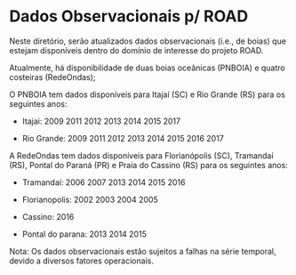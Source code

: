 # Dados Observacionais p/ ROAD

Neste diretório, serão atualizados dados observacionais (i.e., de boias) que estejam disponíveis dentro do domínio de interesse do projeto ROAD.

Atualmente, há disponibilidade de duas boias oceânicas (PNBOIA) e quatro costeiras (RedeOndas);


O PNBOIA tem dados disponíveis para Itajaí (SC) e Rio Grande (RS) para os seguintes anos:

 - Itajai: 2009 2011 2012 2013 2014 2015 2017

 - Rio Grande: 2009 2011 2012 2013 2014 2015 2016 2017


A RedeOndas tem dados disponíveis para Florianópolis (SC), Tramandaí (RS), Pontal do Paraná (PR) e Praia do Cassino (RS) para os seguintes anos:

 - Tramandaí: 2006 2007 2013 2014 2015 2016

 - Florianopolis: 2002 2003 2004 2005

 - Cassino: 2016

 - Pontal do parana: 2013 2014 2015


Nota: Os dados observacionais estão sujeitos a falhas na série temporal, devido a diversos fatores operacionais.

